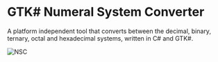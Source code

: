 # GTK# Numeral System Converter
A platform independent tool that converts between the decimal, binary, ternary, octal and hexadecimal systems, written in C# and GTK#.

![NSC](https://user-images.githubusercontent.com/46608340/114622395-32798780-9cae-11eb-9881-f8ddc578af6b.png)

